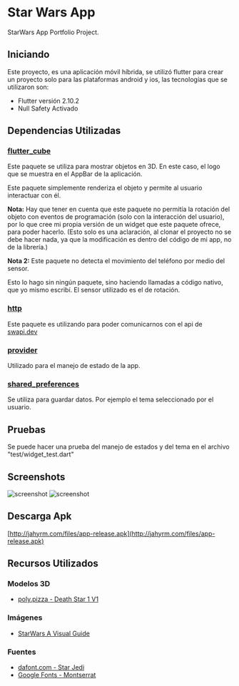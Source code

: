 # Star Wars App

StarWars App Portfolio Project.

## Iniciando

Este proyecto, es una aplicación móvil híbrida, se utilizó flutter para crear un proyecto solo para las plataformas android y ios, las tecnologías que se utilizaron son:

- Flutter versión 2.10.2
- Null Safety Activado

## Dependencias Utilizadas

### [flutter_cube](https://pub.dev/packages/flutter_cube)

Este paquete se utiliza para mostrar objetos en 3D. En este caso, el logo que se muestra en el AppBar de la aplicación.

Este paquete simplemente renderiza el objeto y permite al usuario interactuar con él.

**Nota:** Hay que tener en cuenta que este paquete no permitía la rotación del objeto con eventos de programación (solo con la interacción del usuario), por lo que cree mi propia versión de un widget que este paquete ofrece, para poder hacerlo. (Esto solo es una aclaración, al clonar el proyecto no se debe hacer nada, ya que la modificación es dentro del código de mi app, no de la librería.)

**Nota 2:** Este paquete no detecta el movimiento del teléfono por medio del sensor.

Esto lo hago sin ningún paquete, sino haciendo llamadas a código nativo, que yo mismo escribí. El sensor utilizado es el de rotación.

### [http](https://pub.dev/packages/http)

Este paquete es utilizando para poder comunicarnos con el api de [swapi.dev](https://swapi.dev)

### [provider](https://pub.dev/packages/provider)

Utilizado para el manejo de estado de la app.

### [shared_preferences](https://pub.dev/packages/shared_preferences)

Se utiliza para guardar datos. Por ejemplo el tema seleccionado por el usuario.


## Pruebas

Se puede hacer una prueba del manejo de estados y del tema en el archivo "test/widget_test.dart"

## Screenshots

![screenshot](http://jahyrm.com/files/starwars_1.gif)    ![screenshot](http://jahyrm.com/files/starwars_2.gif)

## Descarga Apk

[http://jahyrm.com/files/app-release.apk](http://jahyrm.com/files/app-release.apk)

## Recursos Utilizados

### Modelos 3D

- [poly.pizza - Death Star 1 V1](https://poly.pizza/m/8MIVor30XoN)

### Imágenes

- [StarWars A Visual Guide](https://starwars-visualguide.com/#/)

### Fuentes

- [dafont.com - Star Jedi](https://www.dafont.com/es/star-jedi.font)
- [Google Fonts - Montserrat](https://fonts.google.com/specimen/Montserrat)